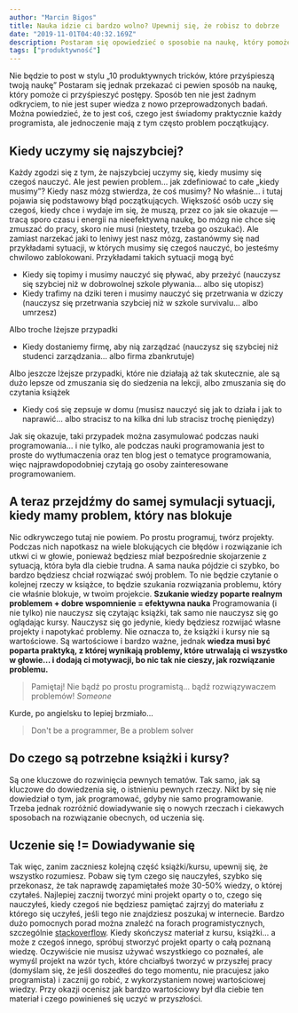 ```yaml
---
author: "Marcin Bigos"
title: Nauka idzie ci bardzo wolno? Upewnij się, że robisz to dobrze
date: "2019-11-01T04:40:32.169Z"
description: Postaram się opowiedzieć o sposobie na naukę, który pomoże ci przyśpieszyć postępy. Sposób ten nie jest żadnym odkryciem, to nie jest super wiedza z nowo przeprowadzonych badań. Można powiedzieć, że to jest coś, czego jest świadomy praktycznie każdy programista, ale jednoczenie mają z tym często problem początkujący.
tags: ["produktywność"]
---
```


Nie będzie to post w stylu „10 produktywnych tricków, które przyśpieszą twoją naukę” Postaram się jednak przekazać ci pewien sposób na naukę, który pomoże ci przyśpieszyć postępy. Sposób ten nie jest żadnym odkryciem, to nie jest super wiedza z nowo przeprowadzonych badań. Można powiedzieć, że to jest coś, czego jest świadomy praktycznie każdy programista, ale jednoczenie mają z tym często problem początkujący.

## **Kiedy uczymy się najszybciej?**

Każdy zgodzi się z tym, że najszybciej uczymy się, kiedy musimy się czegoś nauczyć. Ale jest pewien problem... jak zdefiniować to całe „kiedy musimy”? Kiedy nasz mózg stwierdza, że coś musimy? No właśnie... i tutaj pojawia się podstawowy błąd początkujących. Większość osób uczy się czegoś, kiedy chce i wydaje im się, że muszą, przez co jak sie okazuje — tracą sporo czasu i energii na nieefektywną naukę, bo mózg nie chce się zmuszać do pracy, skoro nie musi (niestety, trzeba go oszukać). Ale zamiast narzekać jaki to leniwy jest nasz mózg, zastanówmy się nad przykładami sytuacji, w których musimy się czegoś nauczyć, bo jesteśmy chwilowo zablokowani. Przykładami takich sytuacji mogą być

- Kiedy się topimy i musimy nauczyć się pływać, aby przeżyć (nauczysz się szybciej niż w dobrowolnej szkole pływania... albo się utopisz)
- Kiedy trafimy na dziki teren i musimy nauczyć się przetrwania w dziczy (nauczysz się przetrwania szybciej niż w szkole survivalu... albo umrzesz)

Albo troche lżejsze przypadki

- Kiedy dostaniemy firmę, aby nią zarządzać (nauczysz się szybciej niż studenci zarządzania... albo firma zbankrutuje)

Albo jeszcze lżejsze przypadki, które nie działają aż tak skutecznie, ale są dużo lepsze od zmuszania się do siedzenia na lekcji, albo zmuszania się do czytania książek

- Kiedy coś się zepsuje w domu (musisz nauczyć się jak to działa i jak to naprawić... albo stracisz to na kilka dni lub stracisz trochę pieniędzy)

Jak się okazuje, taki przypadek można zasymulować podczas nauki programowania... i nie tylko, ale podczas nauki programowania jest to proste do wytłumaczenia oraz ten blog jest o tematyce programowania, więc najprawdopodobniej czytają go osoby zainteresowane programowaniem.

## **A teraz przejdźmy do samej symulacji sytuacji, kiedy mamy problem, który nas blokuje**

Nic odkrywczego tutaj nie powiem. Po prostu programuj, twórz projekty. Podczas nich napotkasz na wiele blokujących cie błędów i rozwiązanie ich utkwi ci w głowie, ponieważ będziesz miał bezpośrednie skojarzenie z sytuacją, która była dla ciebie trudna. A sama nauka pójdzie ci szybko, bo bardzo będziesz chciał rozwiązać swój problem. To nie będzie czytanie o kolejnej rzeczy w książce, to będzie szukania rozwiązania problemu, który cie właśnie blokuje, w twoim projekcie. **Szukanie wiedzy poparte realnym problemem + dobre wspomnienie = efektywna nauka** Programowania (i nie tylko) nie nauczysz się czytając książki, tak samo nie nauczysz się go oglądając kursy. Nauczysz się go jedynie, kiedy będziesz rozwijać własne projekty i napotykać problemy. Nie oznacza to, że książki i kursy nie są wartościowe. Są wartościowe i bardzo ważne, jednak **wiedza musi być poparta praktyką, z której wynikają problemy, które utrwalają ci wszystko w głowie... i dodają ci motywacji, bo nic tak nie cieszy, jak rozwiązanie problemu.**

> Pamiętaj! Nie bądź po prostu programistą... bądź rozwiązywaczem problemów!
> <span class="author"><i>Someone</i></span>

Kurde, po angielsku to lepiej brzmiało...

> Don't be a programmer, Be a problem solver

## **Do czego są potrzebne książki i kursy?**

Są one kluczowe do rozwinięcia pewnych tematów. Tak samo, jak są kluczowe do dowiedzenia się, o istnieniu pewnych rzeczy. Nikt by się nie dowiedział o tym, jak programować, gdyby nie samo programowanie. Trzeba jednak rozróżnić dowiadywanie się o nowych rzeczach i ciekawych sposobach na rozwiązanie obecnych, od uczenia się.

## **Uczenie się != Dowiadywanie się**

Tak więc, zanim zaczniesz kolejną część książki/kursu, upewnij się, że wszystko rozumiesz. Pobaw się tym czego się nauczyłeś, szybko się przekonasz, że tak naprawdę zapamiętałeś może 30-50% wiedzy, o której czytałeś. Najlepiej zacznij tworzyć mini projekt oparty o to, czego się nauczyłeś, kiedy czegoś nie będziesz pamiętać zajrzyj do materiału z którego się uczyłeś, jeśli tego nie znajdziesz poszukaj w internecie. Bardzo dużo pomocnych porad można znaleźć na forach programistycznych, szczególnie [stackoverflow](https://stackoverflow.com/). Kiedy skończysz materiał z kursu, książki... a może z czegoś innego, spróbuj stworzyć projekt oparty o całą poznaną wiedzę. Oczywiście nie musisz używać wszystkiego co poznałeś, ale wymyśl projekt na wzór tych, które chciałbyś tworzyć w przyszłej pracy (domyślam się, że jeśli doszedłeś do tego momentu, nie pracujesz jako programista) i zacznij go robić, z wykorzystaniem nowej wartościowej wiedzy. Przy okazji ocenisz jak bardzo wartościowy był dla ciebie ten materiał i czego powinieneś się uczyć w przyszłości.
